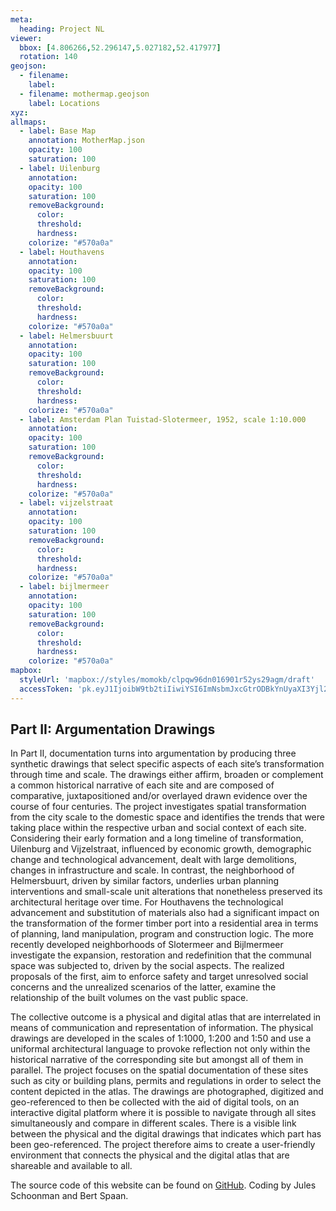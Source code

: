 ```yaml
---
meta:
  heading: Project NL
viewer:
  bbox: [4.806266,52.296147,5.027182,52.417977]
  rotation: 140
geojson:
  - filename:
    label:
  - filename: mothermap.geojson
    label: Locations
xyz:
allmaps:
  - label: Base Map
    annotation: MotherMap.json
    opacity: 100
    saturation: 100
  - label: Uilenburg
    annotation: 
    opacity: 100
    saturation: 100
    removeBackground:
      color: 
      threshold: 
      hardness: 
    colorize: "#570a0a"
  - label: Houthavens
    annotation: 
    opacity: 100
    saturation: 100
    removeBackground:
      color: 
      threshold: 
      hardness: 
    colorize: "#570a0a"
  - label: Helmersbuurt
    annotation: 
    opacity: 100
    saturation: 100
    removeBackground:
      color: 
      threshold: 
      hardness: 
    colorize: "#570a0a"
  - label: Amsterdam Plan Tuistad-Slotermeer, 1952, scale 1:10.000
    annotation: 
    opacity: 100
    saturation: 100
    removeBackground:
      color: 
      threshold: 
      hardness: 
    colorize: "#570a0a"
  - label: vijzelstraat
    annotation: 
    opacity: 100
    saturation: 100
    removeBackground:
      color: 
      threshold: 
      hardness: 
    colorize: "#570a0a"
  - label: bijlmermeer
    annotation: 
    opacity: 100
    saturation: 100
    removeBackground:
      color: 
      threshold: 
      hardness: 
    colorize: "#570a0a"
mapbox:
  styleUrl: 'mapbox://styles/momokb/clpqw96dn016901r52ys29agm/draft'
  accessToken: 'pk.eyJ1IjoibW9tb2tiIiwiYSI6ImNsbmJxcGtrODBkYnUyaXI3Yjl2ODR1NTkifQ.OvugAnw_FwWro66sJ7Rl5A'
---
```

## Part II: Argumentation Drawings

In Part II, documentation turns into argumentation by producing three synthetic drawings that select specific aspects of each site’s transformation through time and scale. The drawings either affirm, broaden or complement a common historical narrative of each site and are composed of comparative, juxtapositioned and/or overlayed drawn evidence over the course of four centuries. The project investigates spatial transformation from the city scale to the domestic space and identifies the trends that were taking place within the respective urban and social context of each site. Considering their early formation and a long timeline of transformation, Uilenburg and Vijzelstraat, influenced by economic growth, demographic change and technological advancement, dealt with large demolitions, changes in infrastructure and scale. In contrast, the neighborhood of Helmersbuurt, driven by similar factors, underlies urban planning interventions and small-scale unit alterations that nonetheless preserved its architectural heritage over time. For Houthavens the technological advancement and substitution of materials also had a significant impact on the transformation of the former timber port into a residential area in terms of planning, land manipulation, program and construction logic. The more recently developed neighborhoods of Slotermeer and Bijlmermeer investigate the expansion, restoration and redefinition that the communal space was subjected to, driven by the social aspects. The realized proposals of the first, aim to enforce safety and target unresolved social concerns and the unrealized scenarios of the latter, examine the relationship of the built volumes on the vast public space.


The collective outcome is a physical and digital atlas that are interrelated in means of communication and representation of information. The physical drawings are developed in the scales of 1:1000, 1:200 and 1:50 and use a uniformal architectural language to provoke reflection not only within the historical narrative of the corresponding site but amongst all of them in parallel. The project focuses on the spatial documentation of these sites such as city or building plans, permits and regulations in order to select the content depicted in the atlas. The drawings are photographed, digitized and geo-referenced to then be collected with the aid of digital tools, on an interactive digital platform where it is possible to navigate through all sites simultaneously and compare in different scales. There is a visible link between the physical and the digital drawings that indicates which part has been geo-referenced. The project therefore aims to create a user-friendly environment that connects the physical and the digital atlas that are shareable and available to all.


The source code of this website can be found on [GitHub](https://github.com/theberlage/city-atlas-app). Coding by Jules Schoonman and Bert Spaan.